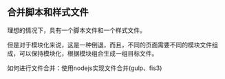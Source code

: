 
## 合并脚本和样式文件
理想的情况下，具有一个脚本文件和一个样式文件。

但是对于模块化来说，这是一种倒退，而且，不同的页面需要不同的模块文件组成，可以保持模块化，根据模块组合生成一组目标文件。

如何进行文件合并：使用nodejs实现文件合并(gulp、fis3)